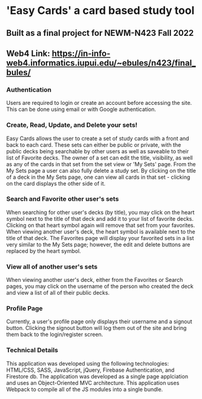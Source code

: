 # 'Easy Cards' a card based study tool
## Built as a final project for NEWM-N423 Fall 2022
## Web4 Link: https://in-info-web4.informatics.iupui.edu/~ebules/n423/final_bules/

### Authentication
Users are required to login or create an account before accessing the site. This can be done using email or with Google authentication.

### Create, Read, Update, and Delete your sets!
Easy Cards allows the user to create a set of study cards with a front and back to each card. These sets can either be public or private, with the public decks being searchable by other users as well as saveable to their list of Favorite decks. The owner of a set can edit the title, visibility, as well as any of the cards in that set from the set view or 'My Sets' page. From the My Sets page a user can also fully delete a study set. By clicking on the title of a deck in the My Sets page, one can view all cards in that set - clicking on the card displays the other side of it. 

### Search and Favorite other user's sets
When searching for other user's decks (by title), you may click on the heart symbol next to the title of that deck and add it to your list of favorite decks. Clicking on that heart symbol again will remove that set from your favorites. When viewing another user's deck, the heart symbol is available next to the title of that deck. The Favorites page will display your favorited sets in a list very similar to the My Sets page; however, the edit and delete buttons are replaced by the heart symbol. 

### View all of another user's sets
When viewing another user's deck, either from the Favorites or Search pages, you may click on the username of the person who created the deck and view a list of all of their public decks. 

### Profile Page
Currently, a user's profile page only displays their username and a signout button. Clicking the signout button will log them out of the site and bring them back to the login/register screen.

### Technical Details
This application was developed using the following technologies: HTML/CSS, SASS, JavaScript, jQuery, Firebase Authentication, and Firestore db. The application was developed as a single page applciation and uses an Object-Oriented MVC architecture. This application uses Webpack to compile all of the JS modules into a single bundle. 

